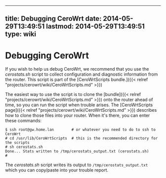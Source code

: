 
---
title: Debugging CeroWrt
date: 2014-05-29T13:49:51
lastmod: 2014-05-29T13:49:51
type: wiki
---
Debugging CeroWrt
=================

If you wish to help us debug CeroWrt, we recommend that you use the
*cerostats.sh* script to collect configuration and diagnostic
information from the router. This script is part of the
[CeroWrtScripts bundle.]({{< relref "projects/cerowrt/wiki/CeroWrtScripts.md" >}})

The easiest way to use the script is to clone the
[bundle]({{< relref "projects/cerowrt/wiki/CeroWrtScripts.md" >}}) onto the router ahead of time, so you
can run the script when trouble arises.
The [CeroWrtScripts page]({{< relref "projects/cerowrt/wiki/CeroWrtScripts.md" >}}) describes how to
clone those files into your router. When it's there, you can enter these
commands:

    $ ssh root@gw.home.lan        # or whatever you need to do to ssh to CeroWrt
    # cd /usr/lib/CeroWrtScripts  # this is the recommended directory for the scripts
    # sh cerostats.sh
    Done... Stats written to /tmp/cerostats_output.txt (cerostats.sh)
    #

The *cerostats.sh* script writes its output to
`/tmp/cerostats_output.txt` which you can copy/paste into your trouble
report.

